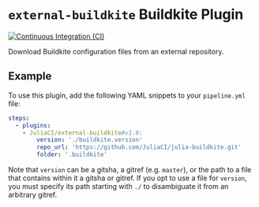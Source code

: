 # `external-buildkite` Buildkite Plugin

[![Continuous Integration (CI)][ci-img]][ci-url]

[ci-img]: https://github.com/JuliaCI/external-buildkite-buildkite-plugin/actions/workflows/ci.yml/badge.svg "Continuous Integration (CI)"
[ci-url]: https://github.com/JuliaCI/external-buildkite-buildkite-plugin/actions/workflows/ci.yml

Download Buildkite configuration files from an external repository.

## Example

To use this plugin, add the following YAML snippets to your `pipeline.yml` file:

```yml
steps:
  - plugins:
    - JuliaCI/external-buildkite#v1.0:
        version: './buildkite.version'
        repo_url: 'https://github.com/JuliaCI/julia-buildkite.git'
        folder: '.buildkite'
```

Note that `version` can be a gitsha, a gitref (e.g. `master`), or the path to a file that contains within it a gitsha or gitref.
If you opt to use a file for `version`, you must specify its path starting with `./` to disambiguate it from an arbitrary gitref.
